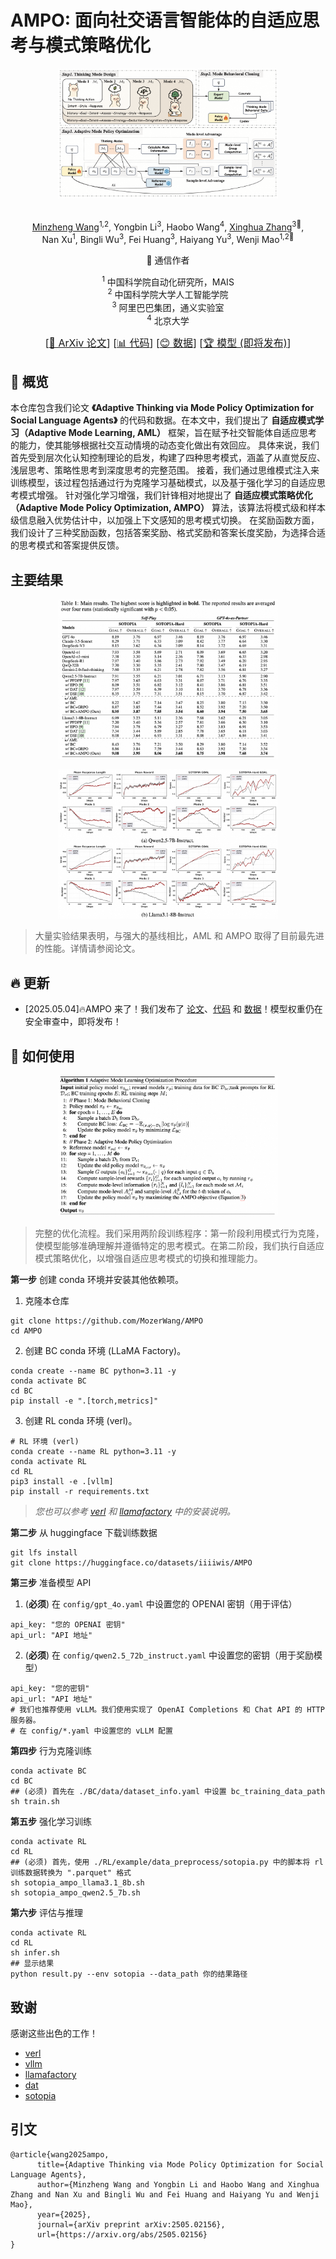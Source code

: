 # AMPO: 面向社交语言智能体的自适应思考与模式策略优化

<p align="center">
    <img src="src/aml.png" width="70%" height="50%">
</p>

<div align='center'>
<br>
<a href="https://scholar.google.com.hk/citations?user=glV21ZsAAAAJ&hl=zh-CN">Minzheng Wang</a><sup><span>1,2</span></sup>, 
<a>Yongbin Li</a><sup><span>3</span></sup>,
<a>Haobo Wang</a><sup><span>4</span></sup>,
<a href="https://xinghuazhang.top/">Xinghua Zhang</a><sup><span>3🌟</span></sup>,
<br>
<a>Nan Xu</a><sup><span>1</span></sup>,
<a>Bingli Wu</a><sup><span>3</span></sup>,
<a>Fei Huang</a><sup><span>3</span></sup>,
<a>Haiyang Yu</a><sup><span>3</span></sup>,
<a>Wenji Mao</a><sup><span>1,2🌟</span></sup>
<br>

🌟 通信作者

<sup>1</sup> 中国科学院自动化研究所，MAIS<br>
<sup>2</sup> 中国科学院大学人工智能学院<br>
<sup>3</sup> 阿里巴巴集团，通义实验室<br>
<sup>4</sup> 北京大学<br>

<font size=3><div align='center' >  [[📖 ArXiv 论文](https://arxiv.org/pdf/2505.02156)] [[📊 代码](https://github.com/MozerWang/AMPO)] [[😊 数据](https://huggingface.co/datasets/iiiiwis/AMPO)] [[🏆 模型 (即将发布)](https://huggingface.co)]  </div></font>

</div>


## 👀 概览
本仓库包含我们论文 **《Adaptive Thinking via Mode Policy Optimization for Social Language Agents》** 的代码和数据。在本文中，我们提出了 **自适应模式学习（Adaptive Mode Learning, AML）** 框架，旨在赋予社交智能体自适应思考的能力，使其能够根据社交互动情境的动态变化做出有效回应。
具体来说，我们首先受到层次化认知控制理论的启发，构建了四种思考模式，涵盖了从直觉反应、浅层思考、策略性思考到深度思考的完整范围。
接着，我们通过思维模式注入来训练模型，该过程包括通过行为克隆学习基础模式，以及基于强化学习的自适应思考模式增强。
针对强化学习增强，我们针锋相对地提出了 **自适应模式策略优化（Adaptive Mode Policy Optimization, AMPO）** 算法，该算法将模式级和样本级信息融入优势估计中，以加强上下文感知的思考模式切换。
在奖励函数方面，我们设计了三种奖励函数，包括答案奖励、格式奖励和答案长度奖励，为选择合适的思考模式和答案提供反馈。

## 主要结果
<p align="center">
    <img src="./src/exp1.png" width="70%" height="50%">
</p>
<p align="center">
    <img src="./src/exp2.png" width="70%" height="50%">
</p>

> 大量实验结果表明，与强大的基线相比，AML 和 AMPO 取得了目前最先进的性能。详情请参阅论文。

## 🔥 更新

- [2025.05.04]🔥AMPO 来了！我们发布了 [论文](https://arxiv.org/pdf/2505.02156)、[代码](https://github.com/MozerWang/AMPO) 和 [数据](https://huggingface.co/datasets/iiiiwis/AMPO)！模型权重仍在安全审查中，即将发布！

## 🔧 如何使用
<p align="center">
    <img src="./src/alg.png" width="70%" height="50%">
</p>

> 完整的优化流程。我们采用两阶段训练程序：第一阶段利用模式行为克隆，使模型能够准确理解并遵循特定的思考模式。在第二阶段，我们执行自适应模式策略优化，以增强自适应思考模式的切换和推理能力。

**第一步** 创建 conda 环境并安装其他依赖项。
1. 克隆本仓库
```shell
git clone https://github.com/MozerWang/AMPO
cd AMPO
```
2. 创建 BC conda 环境 (LLaMA Factory)。
```shell
conda create --name BC python=3.11 -y
conda activate BC
cd BC 
pip install -e ".[torch,metrics]"
```
3. 创建 RL conda 环境 (verl)。
```shell
# RL 环境 (verl)
conda create --name RL python=3.11 -y
conda activate RL
cd RL
pip3 install -e .[vllm]
pip install -r requirements.txt
```

> *您也可以参考 [verl](https://github.com/volcengine/verl) 和 [llamafactory](https://github.com/hiyouga/LLaMA-Factory/) 中的安装说明。*

**第二步** 从 huggingface 下载训练数据
```shell
git lfs install
git clone https://huggingface.co/datasets/iiiiwis/AMPO
```
**第三步** 准备模型 API

1. (**必须**) 在 `config/gpt_4o.yaml` 中设置您的 OPENAI 密钥（用于评估）
```shell
api_key: "您的 OPENAI 密钥"
api_url: "API 地址"
```

2. (**必须**) 在 `config/qwen2.5_72b_instruct.yaml` 中设置您的密钥（用于奖励模型）
```shell
api_key: "您的密钥"
api_url: "API 地址"
# 我们也推荐使用 vLLM。我们使用实现了 OpenAI Completions 和 Chat API 的 HTTP 服务器。
# 在 config/*.yaml 中设置您的 vLLM 配置
```
**第四步** 行为克隆训练
```shell
conda activate BC
cd BC
## (必须) 首先在 ./BC/data/dataset_info.yaml 中设置 bc_training_data_path
sh train.sh
```

**第五步** 强化学习训练
```shell
conda activate RL
cd RL
## (必须) 首先，使用 ./RL/example/data_preprocess/sotopia.py 中的脚本将 rl 训练数据转换为 ".parquet" 格式
sh sotopia_ampo_llama3.1_8b.sh
sh sotopia_ampo_qwen2.5_7b.sh
```

**第六步** 评估与推理
```shell
conda activate RL
cd RL
sh infer.sh
## 显示结果
python result.py --env sotopia --data_path 你的结果路径
```

## 致谢
感谢这些出色的工作！
- [verl](https://github.com/volcengine/verl)
- [vllm](https://github.com/vllm-project/vllm)
- [llamafactory](https://github.com/hiyouga/LLaMA-Factory/)
- [dat](https://github.com/likenneth/dialogue_action_token)
- [sotopia](https://github.com/sotopia-lab/sotopia)

## 引文
```
@article{wang2025ampo,
      title={Adaptive Thinking via Mode Policy Optimization for Social Language Agents}, 
      author={Minzheng Wang and Yongbin Li and Haobo Wang and Xinghua Zhang and Nan Xu and Bingli Wu and Fei Huang and Haiyang Yu and Wenji Mao},
      year={2025},
      journal={arXiv preprint arXiv:2505.02156},
      url={https://arxiv.org/abs/2505.02156}
}
``` 